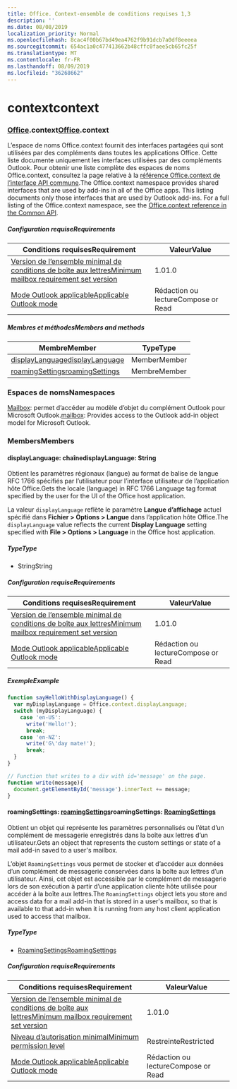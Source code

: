 ```yaml
---
title: Office. Context-ensemble de conditions requises 1,3
description: ''
ms.date: 08/08/2019
localization_priority: Normal
ms.openlocfilehash: 8cac4f00b67bd49ea4762f9b91dcb7a0df8eeeea
ms.sourcegitcommit: 654ac1a0c477413662b48cffc0faee5cb65fc25f
ms.translationtype: MT
ms.contentlocale: fr-FR
ms.lasthandoff: 08/09/2019
ms.locfileid: "36268662"
---
```

# <a name="context"></a><span data-ttu-id="9364f-102">context</span><span class="sxs-lookup"><span data-stu-id="9364f-102">context</span></span>

### <a name="officeofficemdcontext"></a><span data-ttu-id="9364f-103">[Office](Office.md).context</span><span class="sxs-lookup"><span data-stu-id="9364f-103">[Office](Office.md).context</span></span>

<span data-ttu-id="9364f-p101">L’espace de noms Office.context fournit des interfaces partagées qui sont utilisées par des compléments dans toutes les applications Office. Cette liste documente uniquement les interfaces utilisées par des compléments Outlook. Pour obtenir une liste complète des espaces de noms Office.context, consultez la page relative à la [référence Office.context de l’interface API commune](/javascript/api/office/office.context).</span><span class="sxs-lookup"><span data-stu-id="9364f-p101">The Office.context namespace provides shared interfaces that are used by add-ins in all of the Office apps. This listing documents only those interfaces that are used by Outlook add-ins. For a full listing of the Office.context namespace, see the [Office.context reference in the Common API](/javascript/api/office/office.context).</span></span>

##### <a name="requirements"></a><span data-ttu-id="9364f-106">Configuration requise</span><span class="sxs-lookup"><span data-stu-id="9364f-106">Requirements</span></span>

|<span data-ttu-id="9364f-107">Conditions requises</span><span class="sxs-lookup"><span data-stu-id="9364f-107">Requirement</span></span>| <span data-ttu-id="9364f-108">Valeur</span><span class="sxs-lookup"><span data-stu-id="9364f-108">Value</span></span>|
|---|---|
|[<span data-ttu-id="9364f-109">Version de l’ensemble minimal de conditions de boîte aux lettres</span><span class="sxs-lookup"><span data-stu-id="9364f-109">Minimum mailbox requirement set version</span></span>](/office/dev/add-ins/reference/requirement-sets/outlook-api-requirement-sets)| <span data-ttu-id="9364f-110">1.0</span><span class="sxs-lookup"><span data-stu-id="9364f-110">1.0</span></span>|
|[<span data-ttu-id="9364f-111">Mode Outlook applicable</span><span class="sxs-lookup"><span data-stu-id="9364f-111">Applicable Outlook mode</span></span>](/outlook/add-ins/#extension-points)| <span data-ttu-id="9364f-112">Rédaction ou lecture</span><span class="sxs-lookup"><span data-stu-id="9364f-112">Compose or Read</span></span>|

##### <a name="members-and-methods"></a><span data-ttu-id="9364f-113">Membres et méthodes</span><span class="sxs-lookup"><span data-stu-id="9364f-113">Members and methods</span></span>

| <span data-ttu-id="9364f-114">Membre</span><span class="sxs-lookup"><span data-stu-id="9364f-114">Member</span></span> | <span data-ttu-id="9364f-115">Type</span><span class="sxs-lookup"><span data-stu-id="9364f-115">Type</span></span> |
|--------|------|
| [<span data-ttu-id="9364f-116">displayLanguage</span><span class="sxs-lookup"><span data-stu-id="9364f-116">displayLanguage</span></span>](#displaylanguage-string) | <span data-ttu-id="9364f-117">Member</span><span class="sxs-lookup"><span data-stu-id="9364f-117">Member</span></span> |
| [<span data-ttu-id="9364f-118">roamingSettings</span><span class="sxs-lookup"><span data-stu-id="9364f-118">roamingSettings</span></span>](#roamingsettings-roamingsettings) | <span data-ttu-id="9364f-119">Membre</span><span class="sxs-lookup"><span data-stu-id="9364f-119">Member</span></span> |

### <a name="namespaces"></a><span data-ttu-id="9364f-120">Espaces de noms</span><span class="sxs-lookup"><span data-stu-id="9364f-120">Namespaces</span></span>

<span data-ttu-id="9364f-121">[Mailbox](office.context.mailbox.md): permet d’accéder au modèle d’objet du complément Outlook pour Microsoft Outlook.</span><span class="sxs-lookup"><span data-stu-id="9364f-121">[mailbox](office.context.mailbox.md): Provides access to the Outlook add-in object model for Microsoft Outlook.</span></span>

### <a name="members"></a><span data-ttu-id="9364f-122">Members</span><span class="sxs-lookup"><span data-stu-id="9364f-122">Members</span></span>

#### <a name="displaylanguage-string"></a><span data-ttu-id="9364f-123">displayLanguage: chaîne</span><span class="sxs-lookup"><span data-stu-id="9364f-123">displayLanguage: String</span></span>

<span data-ttu-id="9364f-124">Obtient les paramètres régionaux (langue) au format de balise de langue RFC 1766 spécifiés par l’utilisateur pour l’interface utilisateur de l’application hôte Office.</span><span class="sxs-lookup"><span data-stu-id="9364f-124">Gets the locale (language) in RFC 1766 Language tag format specified by the user for the UI of the Office host application.</span></span>

<span data-ttu-id="9364f-125">La valeur `displayLanguage` reflète le paramètre **Langue d’affichage** actuel spécifié dans **Fichier > Options > Langue** dans l’application hôte Office.</span><span class="sxs-lookup"><span data-stu-id="9364f-125">The `displayLanguage` value reflects the current **Display Language** setting specified with **File > Options > Language** in the Office host application.</span></span>

##### <a name="type"></a><span data-ttu-id="9364f-126">Type</span><span class="sxs-lookup"><span data-stu-id="9364f-126">Type</span></span>

*   <span data-ttu-id="9364f-127">String</span><span class="sxs-lookup"><span data-stu-id="9364f-127">String</span></span>

##### <a name="requirements"></a><span data-ttu-id="9364f-128">Configuration requise</span><span class="sxs-lookup"><span data-stu-id="9364f-128">Requirements</span></span>

|<span data-ttu-id="9364f-129">Conditions requises</span><span class="sxs-lookup"><span data-stu-id="9364f-129">Requirement</span></span>| <span data-ttu-id="9364f-130">Valeur</span><span class="sxs-lookup"><span data-stu-id="9364f-130">Value</span></span>|
|---|---|
|[<span data-ttu-id="9364f-131">Version de l’ensemble minimal de conditions de boîte aux lettres</span><span class="sxs-lookup"><span data-stu-id="9364f-131">Minimum mailbox requirement set version</span></span>](/office/dev/add-ins/reference/requirement-sets/outlook-api-requirement-sets)| <span data-ttu-id="9364f-132">1.0</span><span class="sxs-lookup"><span data-stu-id="9364f-132">1.0</span></span>|
|[<span data-ttu-id="9364f-133">Mode Outlook applicable</span><span class="sxs-lookup"><span data-stu-id="9364f-133">Applicable Outlook mode</span></span>](/outlook/add-ins/#extension-points)| <span data-ttu-id="9364f-134">Rédaction ou lecture</span><span class="sxs-lookup"><span data-stu-id="9364f-134">Compose or Read</span></span>|

##### <a name="example"></a><span data-ttu-id="9364f-135">Exemple</span><span class="sxs-lookup"><span data-stu-id="9364f-135">Example</span></span>

```javascript
function sayHelloWithDisplayLanguage() {
  var myDisplayLanguage = Office.context.displayLanguage;
  switch (myDisplayLanguage) {
    case 'en-US':
      write('Hello!');
      break;
    case 'en-NZ':
      write('G\'day mate!');
      break;
  }
}

// Function that writes to a div with id='message' on the page.
function write(message){
  document.getElementById('message').innerText += message;
}
```

#### <a name="roamingsettings-roamingsettingsjavascriptapioutlookofficeroamingsettingsviewoutlook-js-13"></a><span data-ttu-id="9364f-136">roamingSettings: [roamingSettings](/javascript/api/outlook/office.RoamingSettings?view=outlook-js-1.3)</span><span class="sxs-lookup"><span data-stu-id="9364f-136">roamingSettings: [RoamingSettings](/javascript/api/outlook/office.RoamingSettings?view=outlook-js-1.3)</span></span>

<span data-ttu-id="9364f-137">Obtient un objet qui représente les paramètres personnalisés ou l’état d’un complément de messagerie enregistrés dans la boîte aux lettres d’un utilisateur.</span><span class="sxs-lookup"><span data-stu-id="9364f-137">Gets an object that represents the custom settings or state of a mail add-in saved to a user's mailbox.</span></span>

<span data-ttu-id="9364f-138">L’objet `RoamingSettings` vous permet de stocker et d’accéder aux données d’un complément de messagerie conservées dans la boîte aux lettres d’un utilisateur. Ainsi, cet objet est accessible par le complément de messagerie lors de son exécution à partir d’une application cliente hôte utilisée pour accéder à la boîte aux lettres.</span><span class="sxs-lookup"><span data-stu-id="9364f-138">The `RoamingSettings` object lets you store and access data for a mail add-in that is stored in a user's mailbox, so that is available to that add-in when it is running from any host client application used to access that mailbox.</span></span>

##### <a name="type"></a><span data-ttu-id="9364f-139">Type</span><span class="sxs-lookup"><span data-stu-id="9364f-139">Type</span></span>

*   [<span data-ttu-id="9364f-140">RoamingSettings</span><span class="sxs-lookup"><span data-stu-id="9364f-140">RoamingSettings</span></span>](/javascript/api/outlook/office.RoamingSettings?view=outlook-js-1.3)

##### <a name="requirements"></a><span data-ttu-id="9364f-141">Configuration requise</span><span class="sxs-lookup"><span data-stu-id="9364f-141">Requirements</span></span>

|<span data-ttu-id="9364f-142">Conditions requises</span><span class="sxs-lookup"><span data-stu-id="9364f-142">Requirement</span></span>| <span data-ttu-id="9364f-143">Valeur</span><span class="sxs-lookup"><span data-stu-id="9364f-143">Value</span></span>|
|---|---|
|[<span data-ttu-id="9364f-144">Version de l’ensemble minimal de conditions de boîte aux lettres</span><span class="sxs-lookup"><span data-stu-id="9364f-144">Minimum mailbox requirement set version</span></span>](/office/dev/add-ins/reference/requirement-sets/outlook-api-requirement-sets)| <span data-ttu-id="9364f-145">1.0</span><span class="sxs-lookup"><span data-stu-id="9364f-145">1.0</span></span>|
|[<span data-ttu-id="9364f-146">Niveau d’autorisation minimal</span><span class="sxs-lookup"><span data-stu-id="9364f-146">Minimum permission level</span></span>](/outlook/add-ins/understanding-outlook-add-in-permissions)| <span data-ttu-id="9364f-147">Restreinte</span><span class="sxs-lookup"><span data-stu-id="9364f-147">Restricted</span></span>|
|[<span data-ttu-id="9364f-148">Mode Outlook applicable</span><span class="sxs-lookup"><span data-stu-id="9364f-148">Applicable Outlook mode</span></span>](/outlook/add-ins/#extension-points)| <span data-ttu-id="9364f-149">Rédaction ou lecture</span><span class="sxs-lookup"><span data-stu-id="9364f-149">Compose or Read</span></span>|
